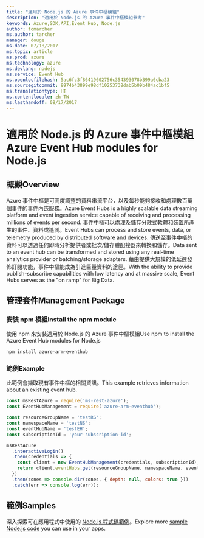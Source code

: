 ```yaml
---
title: "適用於 Node.js 的 Azure 事件中樞模組"
description: "適用於 Node.js 的 Azure 事件中樞模組參考"
keywords: Azure,SDK,API,Event Hub, Node.js
author: tomarcher
ms.author: tarcher
manager: douge
ms.date: 07/18/2017
ms.topic: article
ms.prod: azure
ms.technology: azure
ms.devlang: nodejs
ms.service: Event Hub
ms.openlocfilehash: 5ac6fc3f86419602756c354393078b399a6cba23
ms.sourcegitcommit: 9974b43899e98df10253738dab5b09b484ac1bf5
ms.translationtype: HT
ms.contentlocale: zh-TW
ms.lasthandoff: 08/17/2017
---
```

# <a name="azure-event-hub-modules-for-nodejs"></a><span data-ttu-id="a5f5c-104">適用於 Node.js 的 Azure 事件中樞模組</span><span class="sxs-lookup"><span data-stu-id="a5f5c-104">Azure Event Hub modules for Node.js</span></span>

## <a name="overview"></a><span data-ttu-id="a5f5c-105">概觀</span><span class="sxs-lookup"><span data-stu-id="a5f5c-105">Overview</span></span>
<span data-ttu-id="a5f5c-106">Azure 事件中樞是可高度調整的資料串流平台，以及每秒能夠接收和處理數百萬個事件的事件內嵌服務。</span><span class="sxs-lookup"><span data-stu-id="a5f5c-106">Azure Event Hubs is a highly scalable data streaming platform and event ingestion service capable of receiving and processing millions of events per second.</span></span> <span data-ttu-id="a5f5c-107">事件中樞可以處理及儲存分散式軟體和裝置所產生的事件、資料或遙測。</span><span class="sxs-lookup"><span data-stu-id="a5f5c-107">Event Hubs can process and store events, data, or telemetry produced by distributed software and devices.</span></span> <span data-ttu-id="a5f5c-108">傳送至事件中樞的資料可以透過任何即時分析提供者或批次/儲存體配接器來轉換和儲存。</span><span class="sxs-lookup"><span data-stu-id="a5f5c-108">Data sent to an event hub can be transformed and stored using any real-time analytics provider or batching/storage adapters.</span></span> <span data-ttu-id="a5f5c-109">藉由提供大規模的低延遲發佈訂閱功能，事件中樞能成為引進巨量資料的途徑。</span><span class="sxs-lookup"><span data-stu-id="a5f5c-109">With the ability to provide publish-subscribe capabilities with low latency and at massive scale, Event Hubs serves as the "on ramp" for Big Data.</span></span>

## <a name="management-package"></a><span data-ttu-id="a5f5c-110">管理套件</span><span class="sxs-lookup"><span data-stu-id="a5f5c-110">Management Package</span></span>

### <a name="install-the-npm-module"></a><span data-ttu-id="a5f5c-111">安裝 npm 模組</span><span class="sxs-lookup"><span data-stu-id="a5f5c-111">Install the npm module</span></span> 

<span data-ttu-id="a5f5c-112">使用 npm 來安裝適用於 Node.js 的 Azure 事件中樞模組</span><span class="sxs-lookup"><span data-stu-id="a5f5c-112">Use npm to install the Azure Event Hub modules for Node.js</span></span>

```bash
npm install azure-arm-eventhub
```

### <a name="example"></a><span data-ttu-id="a5f5c-113">範例</span><span class="sxs-lookup"><span data-stu-id="a5f5c-113">Example</span></span>

<span data-ttu-id="a5f5c-114">此範例會擷取現有事件中樞的相關資訊。</span><span class="sxs-lookup"><span data-stu-id="a5f5c-114">This example retrieves information about an existing event hub.</span></span>

```javascript
const msRestAzure = require('ms-rest-azure');
const EventHubManagement = require('azure-arm-eventhub');

const resourceGroupName = 'testRG';
const namespaceName = 'testNS';
const eventHubName = 'testEH';
const subscriptionId = 'your-subscription-id';

msRestAzure
  .interactiveLogin()
  .then(credentials => {
    const client = new EventHubManagement(credentials, subscriptionId);
    return client.eventHubs.get(resourceGroupName, namespaceName, eventHubName);
  })
  .then(zones => console.dir(zones, { depth: null, colors: true }))
  .catch(err => console.log(err));
```

## <a name="samples"></a><span data-ttu-id="a5f5c-115">範例</span><span class="sxs-lookup"><span data-stu-id="a5f5c-115">Samples</span></span>

<span data-ttu-id="a5f5c-116">深入探索可在應用程式中使用的 [Node.js 程式碼範例](https://azure.microsoft.com/resources/samples/?platform=nodejs)。</span><span class="sxs-lookup"><span data-stu-id="a5f5c-116">Explore more [sample Node.js code](https://azure.microsoft.com/resources/samples/?platform=nodejs) you can use in your apps.</span></span>
